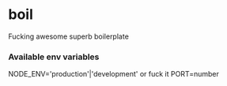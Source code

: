 # boil
Fucking awesome superb boilerplate

### Available env variables
NODE_ENV='production'|'development' or fuck it
PORT=number
